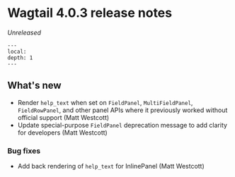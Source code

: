 # Wagtail 4.0.3 release notes

_Unreleased_

```{contents}
---
local:
depth: 1
---
```

## What's new

 * Render `help_text` when set on `FieldPanel`, `MultiFieldPanel`, `FieldRowPanel`, and other panel APIs where it previously worked without official support (Matt Westcott)
 * Update special-purpose `FieldPanel` deprecation message to add clarity for developers (Matt Westcott)

### Bug fixes

 * Add back rendering of `help_text` for InlinePanel (Matt Westcott)
